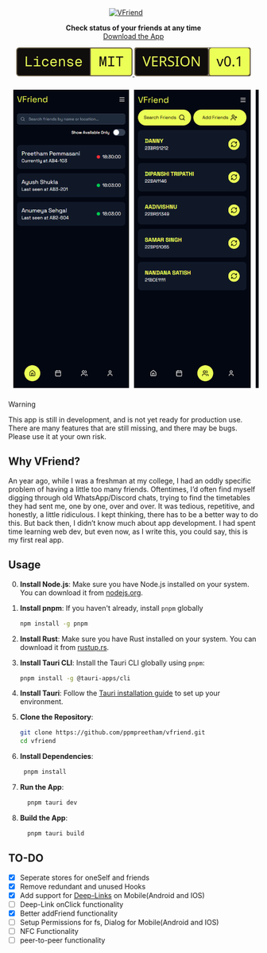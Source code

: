 <div id="toc" align="center" style="margin-bottom: 0;">
  <ul style="list-style: none; margin: 0; padding: 0;">
    <a href="https://vfriend.preetham.top/">
      <picture>
        <source media="(prefers-color-scheme: dark)" srcset="./README/dark_logo.png" />
        <img alt="VFriend" src="./README/light_logo.png" width="200" style="margin-right: 30px;" />
      </picture>
    </a>
  </ul>
</div>

<p align="center">
  <strong>Check status of your friends at any time</strong><br>
  <a href="https://vfriend.preetham.top/privacy">Download the App</a>
</p>

<p align="center">
  <a href="https://github.com/ppmpreetham/vfriend?tab=MIT-1-ov-file#">
    <picture>
      <source media="(prefers-color-scheme: dark)" srcset="./README/dark_license.svg" />
      <img alt="MIT License" src="./README/light_license.svg" />
    </picture>
  </a>
  <a href="https://github.com/ppmpreetham/vfriend/releases/">
    <picture>
      <source media="(prefers-color-scheme: dark)" srcset="./README/dark_version.svg" />
      <img alt="Version" src="./README/light_version.svg" />
    </picture>
  </a>
</p>

<div align="center" style="display: flex; justify-content: center; gap: 10px; flex-wrap: wrap;">
  <div style="display: flex; flex-direction: row; overflow-x: auto; gap: 10px; padding: 10px;">
    <img alt="Home screen" src="README/app images/home.png" style="height: 600px; width: auto; object-fit: contain;" />
    <img alt="Friends screen" src="README/app images/friends.png" style="height: 600px; width: auto; object-fit: contain;" />
    <img alt="Profile screen" src="README/app images/profile.png" style="height: 600px; width: auto; object-fit: contain;" />
  </div>
</div>

> [!WARNING]  
> This app is still in development, and is not yet ready for production use. There are many features that are still missing, and there may be bugs. Please use it at your own risk.

## Why VFriend?
An year ago, while I was a freshman at my college, I had an oddly specific problem of having a little too many friends. Oftentimes,  I’d often find myself digging through old WhatsApp/Discord chats, trying to find the timetables they had sent me, one by one, over and over. It was tedious, repetitive, and honestly, a little ridiculous. I kept thinking, there has to be a better way to do this. But back then, I didn’t know much about app development. I had spent time learning web dev, but even now, as I write this, you could say, this is my first real app.

## Usage
0. **Install Node.js**: Make sure you have Node.js installed on your system. You can download it from [nodejs.org](https://nodejs.org/).
1. **Install pnpm**: If you haven't already, install `pnpm` globally
    ```bash
    npm install -g pnpm
    ```
2. **Install Rust**: Make sure you have Rust installed on your system. You can download it from [rustup.rs](https://rustup.rs/).
3. **Install Tauri CLI**: Install the Tauri CLI globally using `pnpm`:
    ```bash
    pnpm install -g @tauri-apps/cli
    ``` 
4. **Install Tauri**: Follow the [Tauri installation guide](https://tauri.app/v2/getting-started/prerequisites/) to set up your environment.

5. **Clone the Repository**: 
   ```bash
   git clone https://github.com/ppmpreetham/vfriend.git
   cd vfriend
   ```
6. **Install Dependencies**:
   ```bash
    pnpm install
    ```
7. **Run the App**:
    ```bash
      pnpm tauri dev
      ```
8. **Build the App**:
    ```bash
      pnpm tauri build
      ```
  

## TO-DO
- [x] Seperate stores for oneSelf and friends
- [x] Remove redundant and unused Hooks
- [x] Add support for [Deep-Links](https://v2.tauri.app/plugin/deep-linking/#setting-up) on Mobile(Android and IOS)
- [ ] Deep-Link onClick functionality
- [x] Better addFriend functionality
- [ ] Setup Permissions for fs, Dialog for Mobile(Android and IOS)
- [ ] NFC Functionality
- [ ] peer-to-peer functionality
